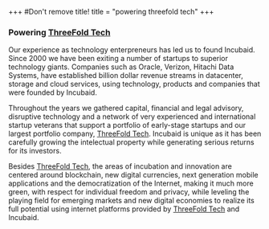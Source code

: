 +++
#Don't remove title!
title = "powering threefold tech"
+++

### Powering <a href="http://www.threefold.tech" target="_blank">ThreeFold Tech</a>

Our experience as technology enterpreneurs has led us to found Incubaid. Since 2000 we have been exiting a number of startups to superior technology giants. Companies such as Oracle, Verizon, Hitachi Data Systems, have established billion dollar revenue streams in datacenter, storage and cloud services, using technology, products and companies that were founded by Incubaid.

Throughout the years we gathered capital, financial and legal advisory, disruptive technology and a network of very experienced and international startup veterans that support a portfolio of early-stage startups and our largest portfolio company, <a href="http://www.threefold.tech" target="_blank">ThreeFold Tech</a>. Incubaid is unique as it has been carefully growing the intelectual property while generating serious returns for its investors.

Besides <a href="http://www.ThreeFold.tech" target="_blank">ThreeFold Tech</a>, the areas of incubation and innovation are centered around blockchain, new digital currencies, next generation mobile applications and the democratization of the Internet, making it much more green, with respect for individual freedom and privacy, while leveling the playing field for emerging markets and new digital economies to realize its full potential using internet platforms provided by <a href="http://www.threefold.tech" target="_blank">ThreeFold Tech</a> and Incubaid.
